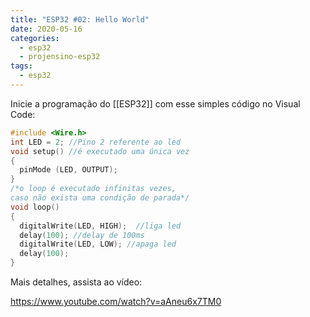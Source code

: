 ```yaml
---
title: "ESP32 #02: Hello World"
date: 2020-05-16
categories:
  - esp32
  - projensino-esp32
tags:
  - esp32
---
```


Inicie a programação do [[ESP32]] com esse simples código no Visual Code:

```cpp
#include <Wire.h>
int LED = 2; //Pino 2 referente ao led
void setup() //é executado uma única vez
{
  pinMode (LED, OUTPUT);
}
/*o loop é executado infinitas vezes,
caso não exista uma condição de parada*/
void loop()  
{
  digitalWrite(LED, HIGH);  //liga led
  delay(100); //delay de 100ms
  digitalWrite(LED, LOW); //apaga led
  delay(100);
}
```

Mais detalhes, assista ao vídeo:

https://www.youtube.com/watch?v=aAneu6x7TM0
